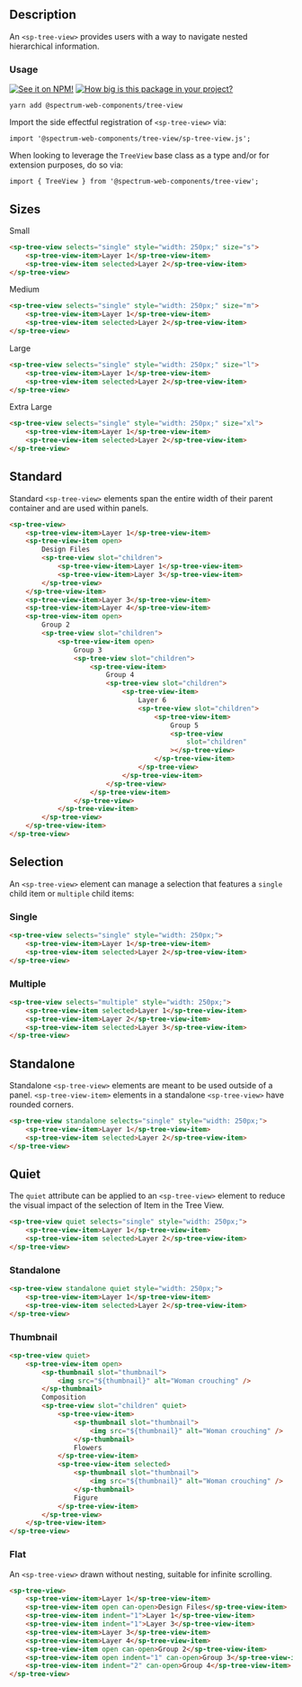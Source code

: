 ## Description

An `<sp-tree-view>` provides users with a way to navigate nested hierarchical information.

### Usage

[![See it on NPM!](https://img.shields.io/npm/v/@spectrum-web-components/tree-view?style=for-the-badge)](https://www.npmjs.com/package/@spectrum-web-components/tree-view)
[![How big is this package in your project?](https://img.shields.io/bundlephobia/minzip/@spectrum-web-components/tree-view?style=for-the-badge)](https://bundlephobia.com/result?p=@spectrum-web-components/tree-view)

```
yarn add @spectrum-web-components/tree-view
```

Import the side effectful registration of `<sp-tree-view>` via:

```
import '@spectrum-web-components/tree-view/sp-tree-view.js';
```

When looking to leverage the `TreeView` base class as a type and/or for extension purposes, do so via:

```
import { TreeView } from '@spectrum-web-components/tree-view';
```

## Sizes

<sp-tabs selected="m" auto label="Size Attribute Options">
<sp-tab value="s">Small</sp-tab>
<sp-tab-panel value="s">

```html
<sp-tree-view selects="single" style="width: 250px;" size="s">
    <sp-tree-view-item>Layer 1</sp-tree-view-item>
    <sp-tree-view-item selected>Layer 2</sp-tree-view-item>
</sp-tree-view>
```

</sp-tab-panel>
<sp-tab value="m">Medium</sp-tab>
<sp-tab-panel value="m">

```html
<sp-tree-view selects="single" style="width: 250px;" size="m">
    <sp-tree-view-item>Layer 1</sp-tree-view-item>
    <sp-tree-view-item selected>Layer 2</sp-tree-view-item>
</sp-tree-view>
```

</sp-tab-panel>
<sp-tab value="l">Large</sp-tab>
<sp-tab-panel value="l">

```html
<sp-tree-view selects="single" style="width: 250px;" size="l">
    <sp-tree-view-item>Layer 1</sp-tree-view-item>
    <sp-tree-view-item selected>Layer 2</sp-tree-view-item>
</sp-tree-view>
```

</sp-tab-panel>
<sp-tab value="xl">Extra Large</sp-tab>
<sp-tab-panel value="xl">

```html
<sp-tree-view selects="single" style="width: 250px;" size="xl">
    <sp-tree-view-item>Layer 1</sp-tree-view-item>
    <sp-tree-view-item selected>Layer 2</sp-tree-view-item>
</sp-tree-view>
```

</sp-tab-panel>
</sp-tabs>

## Standard

Standard `<sp-tree-view>` elements span the entire width of their parent container and are used within panels.

```html
<sp-tree-view>
    <sp-tree-view-item>Layer 1</sp-tree-view-item>
    <sp-tree-view-item open>
        Design Files
        <sp-tree-view slot="children">
            <sp-tree-view-item>Layer 1</sp-tree-view-item>
            <sp-tree-view-item>Layer 3</sp-tree-view-item>
        </sp-tree-view>
    </sp-tree-view-item>
    <sp-tree-view-item>Layer 3</sp-tree-view-item>
    <sp-tree-view-item>Layer 4</sp-tree-view-item>
    <sp-tree-view-item open>
        Group 2
        <sp-tree-view slot="children">
            <sp-tree-view-item open>
                Group 3
                <sp-tree-view slot="children">
                    <sp-tree-view-item>
                        Group 4
                        <sp-tree-view slot="children">
                            <sp-tree-view-item>
                                Layer 6
                                <sp-tree-view slot="children">
                                    <sp-tree-view-item>
                                        Group 5
                                        <sp-tree-view
                                            slot="children"
                                        ></sp-tree-view>
                                    </sp-tree-view-item>
                                </sp-tree-view>
                            </sp-tree-view-item>
                        </sp-tree-view>
                    </sp-tree-view-item>
                </sp-tree-view>
            </sp-tree-view-item>
        </sp-tree-view>
    </sp-tree-view-item>
</sp-tree-view>
```

## Selection

An `<sp-tree-view>` element can manage a selection that features a `single` child item or `multiple` child items:

### Single

```html
<sp-tree-view selects="single" style="width: 250px;">
    <sp-tree-view-item>Layer 1</sp-tree-view-item>
    <sp-tree-view-item selected>Layer 2</sp-tree-view-item>
</sp-tree-view>
```

### Multiple

```html
<sp-tree-view selects="multiple" style="width: 250px;">
    <sp-tree-view-item selected>Layer 1</sp-tree-view-item>
    <sp-tree-view-item>Layer 2</sp-tree-view-item>
    <sp-tree-view-item selected>Layer 3</sp-tree-view-item>
</sp-tree-view>
```

## Standalone

Standalone `<sp-tree-view>` elements are meant to be used outside of a panel. `<sp-tree-view-item>` elements in a standalone `<sp-tree-view>` have rounded corners.

```html
<sp-tree-view standalone selects="single" style="width: 250px;">
    <sp-tree-view-item>Layer 1</sp-tree-view-item>
    <sp-tree-view-item selected>Layer 2</sp-tree-view-item>
</sp-tree-view>
```

## Quiet

The `quiet` attribute can be applied to an `<sp-tree-view>` element to reduce the visual impact of the selection of Item in the Tree View.

```html
<sp-tree-view quiet selects="single" style="width: 250px;">
    <sp-tree-view-item>Layer 1</sp-tree-view-item>
    <sp-tree-view-item selected>Layer 2</sp-tree-view-item>
</sp-tree-view>
```

### Standalone

```html
<sp-tree-view standalone quiet style="width: 250px;">
    <sp-tree-view-item>Layer 1</sp-tree-view-item>
    <sp-tree-view-item selected>Layer 2</sp-tree-view-item>
</sp-tree-view>
```

### Thumbnail

```html
<sp-tree-view quiet>
    <sp-tree-view-item open>
        <sp-thumbnail slot="thumbnail">
            <img src="${thumbnail}" alt="Woman crouching" />
        </sp-thumbnail>
        Composition
        <sp-tree-view slot="children" quiet>
            <sp-tree-view-item>
                <sp-thumbnail slot="thumbnail">
                    <img src="${thumbnail}" alt="Woman crouching" />
                </sp-thumbnail>
                Flowers
            </sp-tree-view-item>
            <sp-tree-view-item selected>
                <sp-thumbnail slot="thumbnail">
                    <img src="${thumbnail}" alt="Woman crouching" />
                </sp-thumbnail>
                Figure
            </sp-tree-view-item>
        </sp-tree-view>
    </sp-tree-view-item>
</sp-tree-view>
```

### Flat

An `<sp-tree-view>` drawn without nesting, suitable for infinite scrolling.

```html
<sp-tree-view>
    <sp-tree-view-item>Layer 1</sp-tree-view-item>
    <sp-tree-view-item open can-open>Design Files</sp-tree-view-item>
    <sp-tree-view-item indent="1">Layer 1</sp-tree-view-item>
    <sp-tree-view-item indent="1">Layer 3</sp-tree-view-item>
    <sp-tree-view-item>Layer 3</sp-tree-view-item>
    <sp-tree-view-item>Layer 4</sp-tree-view-item>
    <sp-tree-view-item open can-open>Group 2</sp-tree-view-item>
    <sp-tree-view-item open indent="1" can-open>Group 3</sp-tree-view-item>
    <sp-tree-view-item indent="2" can-open>Group 4</sp-tree-view-item>
</sp-tree-view>
```
